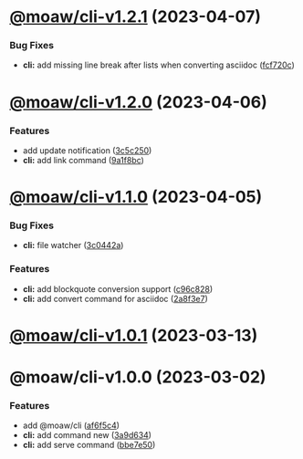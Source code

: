 # [@moaw/cli-v1.2.1](https://github.com/microsoft/moaw/compare/cli-1.2.0...cli-1.2.1) (2023-04-07)


### Bug Fixes

* **cli:** add missing line break after lists when converting asciidoc ([fcf720c](https://github.com/microsoft/moaw/commit/fcf720ce1a02d1c1e46b3f87ce31c8320884f3e6))

# [@moaw/cli-v1.2.0](https://github.com/microsoft/moaw/compare/cli-1.1.0...cli-1.2.0) (2023-04-06)


### Features

* add update notification ([3c5c250](https://github.com/microsoft/moaw/commit/3c5c250e45be7bc08a2bceb211faf849c2f3591b))
* **cli:** add link command ([9a1f8bc](https://github.com/microsoft/moaw/commit/9a1f8bc8c2312679d7bda92a8d327bc6a30f9505))

# [@moaw/cli-v1.1.0](https://github.com/microsoft/moaw/compare/cli-1.0.1...cli-1.1.0) (2023-04-05)


### Bug Fixes

* **cli:** file watcher ([3c0442a](https://github.com/microsoft/moaw/commit/3c0442ac8dfc4c179bd58b23cac306a6a48d56b1))


### Features

* **cli:** add blockquote conversion support ([c96c828](https://github.com/microsoft/moaw/commit/c96c82897b92fe3dc82dd5de4142d17c4bd68070))
* **cli:** add convert command for asciidoc ([2a8f3e7](https://github.com/microsoft/moaw/commit/2a8f3e7218b3333875c57d63fe51c300e501c349))

# [@moaw/cli-v1.0.1](https://github.com/microsoft/moaw/compare/cli-1.0.0...cli-1.0.1) (2023-03-13)

# @moaw/cli-v1.0.0 (2023-03-02)


### Features

* add @moaw/cli ([af6f5c4](https://github.com/microsoft/moaw/commit/af6f5c4298d4beadaed2998aea867e3e0fa752f9))
* **cli:** add command new ([3a9d634](https://github.com/microsoft/moaw/commit/3a9d634ec4669e328796c08fc3d46673d2494217))
* **cli:** add serve command ([bbe7e50](https://github.com/microsoft/moaw/commit/bbe7e509beafdad10fb92724db027ef832b24d4d))
